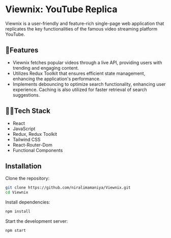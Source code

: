 # Viewnix: YouTube Replica

Viewnix is a user-friendly and feature-rich single-page web application that replicates the key functionalities of the famous video streaming platform YouTube.

## 🌟Features

- Viewnix fetches popular videos through a live API, providing users with trending and engaging content.
- Utilizes Redux Toolkit that ensures efficient state management, enhancing the application's performance.
- Implements debouncing to optimize search functionality, enhancing user experience. Caching is also utilized for faster retrieval of search suggestions.

## 👩‍💻Tech Stack

- React
- JavaScript
- Redux, Redux Toolkit
- Tailwind CSS
- React-Router-Dom
- Functional Components

## Installation

Clone the repository:
```bash
git clone https://github.com/niralimamaniya/Viewnix.git
cd Viewnix
```

Install dependencies:
```bash
npm install
```

Start the development server:
```bash
npm start
```